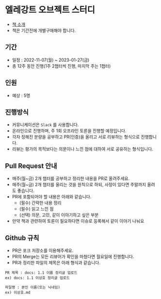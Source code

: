 # 엘레강트 오브젝트 스터디

- [책 소개](https://www.aladin.co.kr/search/wsearchresult.aspx?SearchTarget=All&SearchWord=%EC%97%98%EB%A0%88%EA%B0%95%ED%8A%B8+%EC%98%A4%EB%B8%8C%EC%A0%9D%ED%8A%B8&x=0&y=0)
- 책은 기간전에 개별구매해야 합니다.

## 기간

- 일정 : 2022-11-07(월) ~ 2023-01-27(금)
- 총 12주 동안 진행(1주 2챕터씩 진행, 마지막 주는 1챕터)

## 인원

- 예상 : 5명

## 진행방식

- 커뮤니케이션은 `Slack` 를 사용합니다.
- 온라인으로 진행하며, 주 1회 오프라인 토론을 진행할 예정입니다.
- 각자 정해진 분량을 공부하고 PR(인증)을 올리고 서로 리뷰하는 형식으로 진행합니다.
- 리뷰는 평가의 목적보다는 의문이나 느낀 점에 대하여 서로 공유하는 형식입니다.

## Pull Request 안내

- 매주(월~금) 2개 챕터를 공부하고 정리한 내용을 PR로 올려주세요.
- 매주(월~금) 2개 챕터를 올리는 것을 원칙으로 하되, 사정이 있다면 주말까지 올려도 좋습니다.
- PR에 포함되어야 할 내용은 아래와 같습니다.
  - (필수) 간략한 내용 정리
  - (필수) 읽고 느낀 점
  - (선택) 의문, 고민, 같이 이야기하고 싶은 부분
- 만약 책과 관련하여 토론이 필요하다면 이슈로 등록해서 같이 이야기 나눠요

## Github 규칙

- PR은 포크 저장소를 이용해주세요.
- PR의 Merge는 모든 리뷰어가 확인을 마쳤다면 월요일에 진행합니다.
- PR과 정리한 파일의 제목은 아래 형식과 같습니다.

```
PR 제목 : docs: 1.1 이름 정리글 업로드
ex) docs: 1.1 이상호 정리글 업로드

파일명 : 본인 이름(또는 닉네임)
ex) 이상호.md
```
